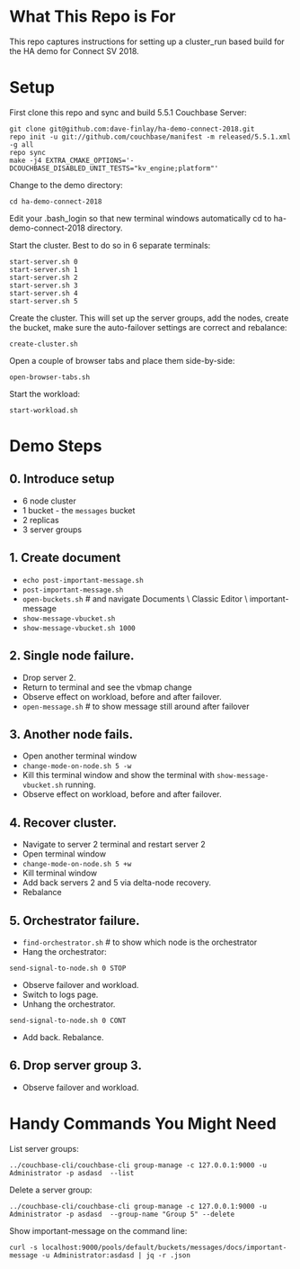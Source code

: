 # What This Repo is For 
This repo captures instructions for setting up a cluster_run based build 
for the HA demo for Connect SV 2018.

# Setup
First clone this repo and sync and build 5.5.1 Couchbase Server:
 
```
git clone git@github.com:dave-finlay/ha-demo-connect-2018.git
repo init -u git://github.com/couchbase/manifest -m released/5.5.1.xml -g all
repo sync
make -j4 EXTRA_CMAKE_OPTIONS='-DCOUCHBASE_DISABLED_UNIT_TESTS="kv_engine;platform"'
```

Change to the demo directory:
```
cd ha-demo-connect-2018
```

Edit your .bash_login so that new terminal windows automatically cd to ha-demo-connect-2018
directory.

Start the cluster. Best to do so in 6 separate terminals:
```
start-server.sh 0
start-server.sh 1
start-server.sh 2
start-server.sh 3
start-server.sh 4
start-server.sh 5
```

Create the cluster. This will set up the server groups, add the nodes, create the bucket,
make sure the auto-failover settings are correct and rebalance:
```
create-cluster.sh
```

Open a couple of browser tabs and place them side-by-side:
```
open-browser-tabs.sh
```

Start the workload:
```
start-workload.sh
```

# Demo Steps

## 0. Introduce setup
* 6 node cluster
* 1 bucket - the `messages` bucket
* 2 replicas
* 3 server groups

## 1. Create document
* `echo post-important-message.sh`
* `post-important-message.sh`
* `open-buckets.sh` # and navigate Documents \ Classic Editor \ important-message
* `show-message-vbucket.sh`
* `show-message-vbucket.sh 1000`

## 2. Single node failure.
* Drop server 2. 
* Return to terminal and see the vbmap change
* Observe effect on workload, before and after failover.
* `open-message.sh` # to show message still around after failover

## 3. Another node fails.
* Open another terminal window
* `change-mode-on-node.sh 5 -w`
* Kill this terminal window and show the terminal with `show-message-vbucket.sh` running.
* Observe effect on workload, before and after failover.

## 4. Recover cluster.
* Navigate to server 2 terminal and restart server 2
* Open terminal window
* `change-mode-on-node.sh 5 +w`
* Kill terminal window
* Add back servers 2 and 5 via delta-node recovery. 
* Rebalance

## 5. Orchestrator failure.
* `find-orchestrator.sh` # to show which node is the orchestrator
* Hang the orchestrator:     
```
send-signal-to-node.sh 0 STOP
```
* Observe failover and workload.
* Switch to logs page.
* Unhang the orchestrator.
```
send-signal-to-node.sh 0 CONT
```
* Add back. Rebalance.
    
## 6. Drop server group 3.
* Observe failover and workload. 

# Handy Commands You Might Need

List server groups:
```
../couchbase-cli/couchbase-cli group-manage -c 127.0.0.1:9000 -u Administrator -p asdasd  --list
```

Delete a server group:
```
../couchbase-cli/couchbase-cli group-manage -c 127.0.0.1:9000 -u Administrator -p asdasd  --group-name "Group 5" --delete
```

Show important-message on the command line:
```
curl -s localhost:9000/pools/default/buckets/messages/docs/important-message -u Administrator:asdasd | jq -r .json
```


